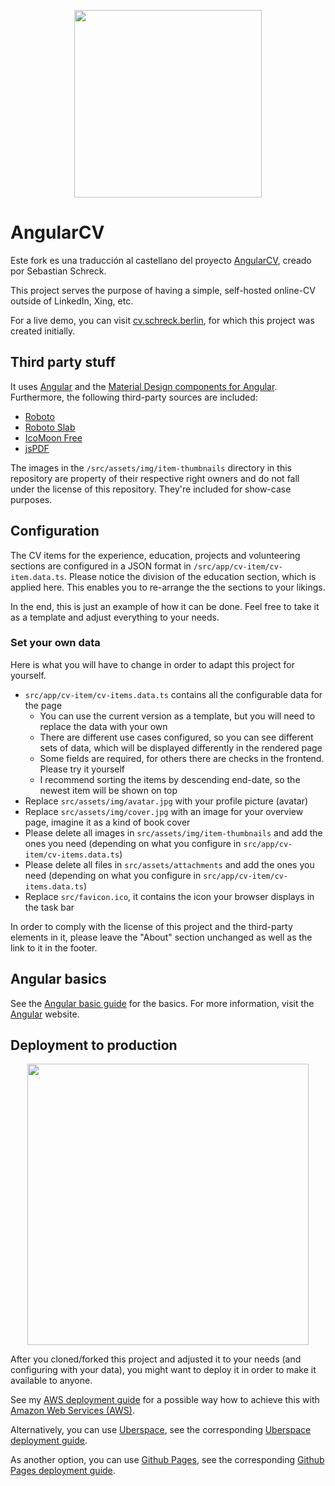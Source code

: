 <p align="center">
  <img src="https://github.com/StegSchreck/AngularCV/blob/master/src/assets/img/AngularCV.png" width="300px">
</p>

# AngularCV

Este fork es una traducción al castellano del proyecto <a href="https://github.com/StegSchreck/AngularCV/">AngularCV</a>, creado por Sebastian Schreck.


This project serves the purpose of having a simple, self-hosted online-CV outside of LinkedIn, Xing, etc.

For a live demo, you can visit [cv.schreck.berlin](http://cv.schreck.berlin), for which this project was created initially.


## Third party stuff 

It uses [Angular](https://angular.io/) and the [Material Design components for Angular](https://material.angular.io/).
Furthermore, the following third-party sources are included:
* [Roboto](https://fonts.google.com/specimen/Roboto)
* [Roboto Slab](https://fonts.google.com/specimen/Roboto+Slab)
* [IcoMoon Free](https://icomoon.io/#preview-free)
* [jsPDF](https://github.com/MrRio/jsPDF)

The images in the `/src/assets/img/item-thumbnails` directory in this repository are property of their respective right owners and do not fall under the license of this repository. They're included for show-case purposes.

## Configuration

The CV items for the experience, education, projects and volunteering sections are configured in a JSON format in `/src/app/cv-item/cv-item.data.ts`.
Please notice the division of the education section, which is applied here. This enables you to re-arrange the the sections to your likings.

In the end, this is just an example of how it can be done. Feel free to take it as a template and adjust everything to your needs.

### Set your own data

Here is what you will have to change in order to adapt this project for yourself.

* `src/app/cv-item/cv-items.data.ts` contains all the configurable data for the page
  * You can use the current version as a template, but you will need to replace the data with your own
  * There are different use cases configured, so you can see different sets of data, which will be displayed differently in the rendered page
  * Some fields are required, for others there are checks in the frontend. Please try it yourself
  * I recommend sorting the items by descending end-date, so the newest item will be shown on top
* Replace `src/assets/img/avatar.jpg` with your profile picture (avatar)
* Replace `src/assets/img/cover.jpg` with an image for your overview page, imagine it as a kind of book cover
* Please delete all images in `src/assets/img/item-thumbnails` and add the ones you need (depending on what you configure in `src/app/cv-item/cv-items.data.ts`)
* Please delete all files in `src/assets/attachments` and add the ones you need (depending on what you configure in `src/app/cv-item/cv-items.data.ts`)
* Replace `src/favicon.ico`, it contains the icon your browser displays in the task bar

In order to comply with the license of this project and the third-party elements in it, please leave the "About" section unchanged as well as the link to it in the footer.

## Angular basics

See the [Angular basic guide](ANGULAR.md) for the basics. For more information, visit the [Angular](https://angular.io/) website.

## Deployment to production

<p align="center">
  <img src="https://github.com/StegSchreck/AngularCV/blob/master/src/assets/img/AngularCV_Deployment.png" width="450px">
</p>

After you cloned/forked this project and adjusted it to your needs (and configuring with your data), you might want to deploy it in order to make it available to anyone.

See my [AWS deployment guide](DEPLOYMENT_ON_AWS.md) for a possible way how to achieve this with [Amazon Web Services (AWS)](https://aws.amazon.com/).

Alternatively, you can use [Uberspace](https://uberspace.de/), see the corresponding [Uberspace deployment guide](DEPLOYMENT_ON_UBERSPACE.md).

As another option, you can use [Github Pages](https://pages.github.com/), see the corresponding [Github Pages 
deployment guide](DEPLOYMENT_ON_GITHUB_PAGES.md).
